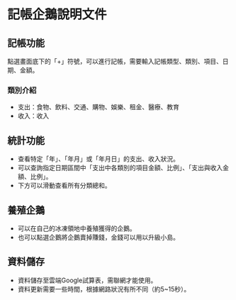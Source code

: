 # 記帳企鵝說明文件

## 記帳功能
點選畫面底下的「+」符號，可以進行記帳，需要輸入記帳類型、類別、項目、日期、金額。
### 類別介紹
- 支出：食物、飲料、交通、購物、娛樂、租金、醫療、教育
- 收入：收入

## 統計功能
- 查看特定「年」、「年月」或「年月日」的支出、收入狀況。
- 可以查詢指定日期區間中「支出中各類別的項目金額、比例」、「支出與收入金額、比例」。
- 下方可以滑動查看所有分類總和。

## 養殖企鵝
- 可以在自己的冰凍領地中養殖獲得的企鵝。
- 也可以點選企鵝將企鵝賣掉賺錢，金錢可以用以升級小島。

## 資料儲存
- 資料儲存至雲端Google試算表，需聯網才能使用。
- 資料更新需要一些時間，根據網路狀況有所不同（約5~15秒）。